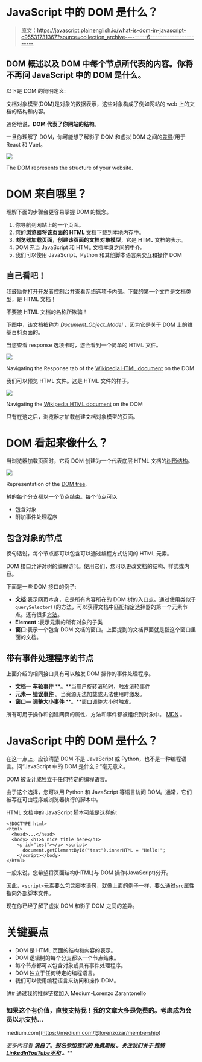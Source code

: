 # JavaScript 中的 DOM 是什么？

> 原文：<https://javascript.plainenglish.io/what-is-dom-in-javascript-c95531731367?source=collection_archive---------6----------------------->

## DOM 概述以及 DOM 中每个节点所代表的内容。你将不再问 JavaScript 中的 DOM 是什么。

以下是 DOM 的简明定义:

文档对象模型(DOM)是对象的数据表示，这些对象构成了例如网站的 web 上的文档的结构和内容。

通俗地说，**DOM 代表了你网站的结构**。

一旦你理解了 DOM，你可能想了解影子 DOM 和虚拟 DOM 之间的[差异](https://medium.com/p/b51a480d2c70)(用于 React 和 Vue)。

![](img/52645ebe5962f9b4ce3fb6e1b50e8b20.png)

The DOM represents the structure of your website.

# DOM 来自哪里？

理解下面的步骤会更容易掌握 DOM 的概念。

1.  你导航到网站上的一个页面。
2.  您的**浏览器将该页面的 HTML** 文档下载到本地内存中。
3.  **浏览器加载页面，创建该页面的文档对象模型**，它是 HTML 文档的表示。
4.  DOM 充当 JavaScript 和 HTML 文档本身之间的中介。
5.  我们可以使用 JavaScript、Python 和其他脚本语言来交互和操作 DOM

## 自己看吧！

我鼓励你[打开开发者控制台](https://developer.chrome.com/docs/devtools/dom/)并查看网络选项卡内部。下载的第一个文件是文档类型，是 HTML 文档！

不要被 HTML 文档的名称所欺骗！

下图中，该文档被称为 *Document_Object_Model* ，因为它是关于 DOM 上的维基百科页面的。

当您查看 response 选项卡时，您会看到一个简单的 HTML 文件。

![](img/f3ff526815b6c167a3e194926df4d669.png)

Navigating the Response tab of the [Wikipedia HTML document](https://en.wikipedia.org/wiki/Document_Object_Model) on the DOM

我们可以预览 HTML 文件。这是 HTML 文件的样子。

![](img/04a22465f8ea2aa4c1a6242bbf3ffd1a.png)

Navigating the [Wikipedia HTML document](https://en.wikipedia.org/wiki/Document_Object_Model) on the DOM

只有在这之后，浏览器才加载创建文档对象模型的页面。

# DOM 看起来像什么？

当浏览器加载页面时，它将 DOM 创建为一个代表底层 HTML 文档的[树形结构](https://en.wikipedia.org/wiki/Document_Object_Model#JavaScript)。

![](img/7b9f21749d99f04e0baae3fb49a8c24e.png)

Representation of the [DOM tree](https://en.wikipedia.org/wiki/Document_Object_Model).

树的每个分支都以一个节点结束。每个节点可以

*   包含对象
*   附加事件处理程序

## 包含对象的节点

换句话说，每个节点都可以包含可以通过编程方式访问的 HTML 元素。

DOM 接口允许对树的编程访问。使用它们，您可以更改文档的结构、样式或内容。

下面是一些 DOM 接口的例子:

*   **文档**:表示网页本身，它是所有内容所在的 DOM 树的入口点。通过使用类似于`querySelector()`的方法，可以获得文档中匹配指定选择器的第一个元素节点。还有很多[方法](https://developer.mozilla.org/en-US/docs/Web/API/Document#methods)。
*   **Element** :表示元素的所有对象的子类
*   **窗口**:表示一个包含 DOM 文档的窗口。上面提到的文档界面就是指这个窗口里面的文档。

## 带有事件处理程序的节点

上面介绍的相同接口具有可以触发 DOM 操作的事件处理程序。

*   **文档—** [**车轮事件**](https://developer.mozilla.org/en-US/docs/Web/API/Document#events) **。**当用户旋转滚轮时，触发滚轮事件
*   **元素—** [**错误事件**](https://developer.mozilla.org/en-US/docs/Web/API/Element#events) 。当资源无法加载或无法使用时激发。
*   **窗口—** [**调整大小事件**](https://developer.mozilla.org/en-US/docs/Web/API/Window#events) **。**窗口调整大小时触发。

所有可用于操作和创建网页的属性、方法和事件都被组织到对象中。 [MDN](https://developer.mozilla.org/en-US/docs/Web/API/Document_Object_Model/Introduction#what_is_the_dom) 。

# JavaScript 中的 DOM 是什么？

在这一点上，应该清楚 DOM 不是 JavaScript 或 Python，也不是一种编程语言。问“JavaScript 中的 DOM 是什么？”毫无意义。

DOM 被设计成独立于任何特定的编程语言。

由于这个选择，您可以用 Python 和 JavaScript 等语言访问 DOM。通常，它们被写在可由程序或浏览器执行的脚本中。

HTML 文档中的 JavaScript 脚本可能是这样的:

```
<!DOCTYPE html>
<html>
  <head>...</head>
  <body> <h1>A nice title here</h1>
    <p id="test"></p> <script>
      document.getElementById("test").innerHTML = "Hello!";
    </script></body>
</html>
```

一般来说，您希望将页面结构(HTML)与 DOM 操作(JavaScript)分开。

因此，`<script>`元素要么包含脚本语句，就像上面的例子一样，要么通过`src`属性指向外部脚本文件。

现在你已经了解了虚拟 DOM 和影子 DOM 之间的差异。

# 关键要点

*   DOM 是 HTML 页面的结构和内容的表示。
*   DOM 逻辑树的每个分支都以一个节点结束。
*   每个节点都可以包含对象或具有事件处理程序。
*   DOM 独立于任何特定的编程语言。
*   我们可以使用编程语言来访问和操作 DOM。

[](https://medium.com/@lorenzozar/membership) [## 通过我的推荐链接加入 Medium-Lorenzo Zarantonello

### 如果这个有价值，直接支持我！我的文章大多是免费的。考虑成为会员以示支持…

medium.com](https://medium.com/@lorenzozar/membership) 

*更多内容看* [***说白了。报名参加我们的***](https://plainenglish.io/) **[***免费周报***](http://newsletter.plainenglish.io/) *。关注我们关于* [***推特***](https://twitter.com/inPlainEngHQ)[***LinkedIn***](https://www.linkedin.com/company/inplainenglish/)*[***YouTube***](https://www.youtube.com/channel/UCtipWUghju290NWcn8jhyAw)*[***不和***](https://discord.gg/GtDtUAvyhW) *。*****